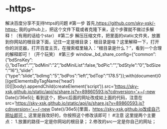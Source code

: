 # -https-
解决百度分享不支持https的问题
#第一步
首先,https://github.com/sky-xsk/-https-
我的github上，把这个文件下载或者克隆下来，这个步骤就不做过多解释！（有用的话给个star）
#第二步
解压压缩文件，把里面的static文件夹，放置到你网站的根目录下面，记住一定是根目录；
根目录是啥？这里解释一下，打开你的浏览器，打开百度主页，在搜索框里输入：“根目录是什么？”，看到一个合理的解释即可！（开个玩笑）
#第三步
window._bd_share_config={“common”:{“bdSnsKey”:{},”bdText”:””,”bdMini”:”2”,”bdMiniList”:false,”bdPic”:””,”bdStyle”:”0”,”bdSize”:”16”},”slide”:{“type”:”slide”,”bdImg”:”5”,”bdPos”:”left”,”bdTop”:”178.5”}};with(document)0[(getElementsByTagName(‘head’)[0]||body).appendChild(createElement(‘script’)).src=’https://sky-xsk.github.io/static/api/js/share.js?v=89860593.js?cdnversion='+~(-new Date()/36e5)];
看到这个，把src后面的网址改成如上面的代码，注意在src=’https://sky-xsk.github.io/static/api/js/share.js?v=89860593.js?cdnversion='+~(-new Date()/36e5)]里面，https://sky-xsk.github.io改成自己网址即可；
这里是我改好的，你按照这个修改该即可！
#注意
这里提两个主要点：
1.放置的路径一定是你网站的根目录；
2.修改的src一定是你自己的网址；
